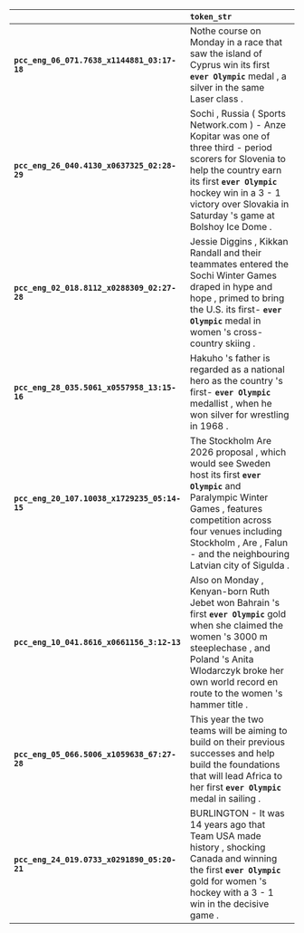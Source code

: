 |                                              | `token_str`                                                                                                                                                                                                                                             |
|:---------------------------------------------|:--------------------------------------------------------------------------------------------------------------------------------------------------------------------------------------------------------------------------------------------------------|
| **`pcc_eng_06_071.7638_x1144881_03:17-18`**  | Nothe course on Monday in a race that saw the island of Cyprus win its first __``ever Olympic``__ medal , a silver in the same Laser class .                                                                                                            |
| **`pcc_eng_26_040.4130_x0637325_02:28-29`**  | Sochi , Russia ( Sports Network.com ) - Anze Kopitar was one of three third - period scorers for Slovenia to help the country earn its first __``ever Olympic``__ hockey win in a 3 - 1 victory over Slovakia in Saturday 's game at Bolshoy Ice Dome . |
| **`pcc_eng_02_018.8112_x0288309_02:27-28`**  | Jessie Diggins , Kikkan Randall and their teammates entered the Sochi Winter Games draped in hype and hope , primed to bring the U.S. its first- __``ever Olympic``__ medal in women 's cross-country skiing .                                          |
| **`pcc_eng_28_035.5061_x0557958_13:15-16`**  | Hakuho 's father is regarded as a national hero as the country 's first- __``ever Olympic``__ medallist , when he won silver for wrestling in 1968 .                                                                                                    |
| **`pcc_eng_20_107.10038_x1729235_05:14-15`** | The Stockholm Are 2026 proposal , which would see Sweden host its first __``ever Olympic``__ and Paralympic Winter Games , features competition across four venues including Stockholm , Are , Falun - and the neighbouring Latvian city of Sigulda .   |
| **`pcc_eng_10_041.8616_x0661156_3:12-13`**   | Also on Monday , Kenyan-born Ruth Jebet won Bahrain 's first __``ever Olympic``__ gold when she claimed the women 's 3000 m steeplechase , and Poland 's Anita Wlodarczyk broke her own world record en route to the women 's hammer title .            |
| **`pcc_eng_05_066.5006_x1059638_67:27-28`**  | This year the two teams will be aiming to build on their previous successes and help build the foundations that will lead Africa to her first __``ever Olympic``__ medal in sailing .                                                                   |
| **`pcc_eng_24_019.0733_x0291890_05:20-21`**  | BURLINGTON - It was 14 years ago that Team USA made history , shocking Canada and winning the first __``ever Olympic``__ gold for women 's hockey with a 3 - 1 win in the decisive game .                                                               |